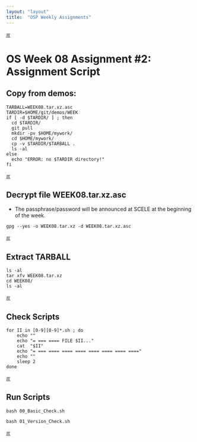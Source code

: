 ```yaml
---
layout: "layout"
title:  "OSP Weekly Assignments"
---
```


[&#x213C;](#idxXXX)<br id="idx000">

# OS Week 08 Assignment #2: Assignment Script

## Copy from demos:
```
TARBALL=WEEK08.tar.xz.asc
TARDIR=$HOME/git/demos/WEEK
if [ -d $TARDIR/ ] ; then
  cd $TARDIR/
  git pull
  mkdir -pv $HOME/mywork/
  cd $HOME/mywork/
  cp -v $TARDIR/$TARBALL .
  ls -al
else
  echo "ERROR: no $TARDIR directory!"
fi

```

[&#x213C;](#idxXXX)<br id="idx001">

## Decrypt file WEEK08.tar.xz.asc

* The passphrase/password will be announced at SCELE at the beginning of the week.

```
gpg --yes -o WEEK08.tar.xz -d WEEK08.tar.xz.asc

```

[&#x213C;](#)<br id="idx002">
## Extract TARBALL
```
ls -al
tar xfv WEEK08.tar.xz
cd WEEK08/
ls -al

```

[&#x213C;](#)<br id="idx003">
## Check Scripts
```
for II in [0-9][0-9]*.sh ; do
    echo ""
    echo "= === ==== FILE $II..."
    cat  "$II"
    echo "= === ==== ==== ==== ==== ==== ==== ===="
    echo ""
    sleep 2
done

```

[&#x213C;](#)<br id="idx004">
## Run Scripts
```
bash 00_Basic_Check.sh

bash 01_Version_Check.sh

```

[&#x213C;](#)<br id="idxXXX">
<br>

